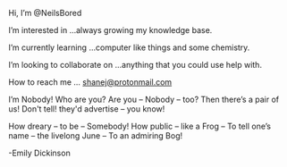Hi, I’m @NeilsBored

I’m interested in ...always growing my knowledge base.

I’m currently learning ...computer like things and some chemistry.

I’m looking to collaborate on ...anything that you could use help with.

How to reach me ... shanej@protonmail.com



I’m Nobody! Who are you?
Are you – Nobody – too?
Then there’s a pair of us!
Don't tell! they'd advertise – you know!

How dreary – to be – Somebody!
How public – like a Frog –
To tell one’s name – the livelong June –
To an admiring Bog!

-Emily Dickinson
